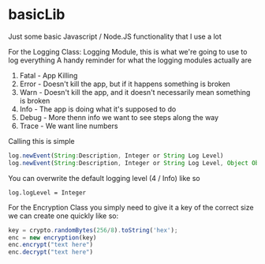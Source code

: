 # basicLib
Just some basic Javascript / Node.JS functionality that I use a lot

For the Logging Class: 
Logging Module, this is what we're going to use to log everything 
A handy reminder for what the logging modules actually are 

1. Fatal -  App Killing
2. Error - Doesn't kill the app, but if it happens something is broken 
3. Warn - Doesn't kill the app, and it doesn't necessarily mean something is broken
4. Info - The app is doing what it's supposed to do 
5. Debug - More thenn info we want to see steps along the way
6. Trace - We want line numbers

Calling this is simple

``` Javascript
log.newEvent(String:Description, Integer or String Log Level)
log.newEvent(String:Description, Integer or String Log Level, Object Object)
```
You can overwrite the default logging level (4 / Info) like so 
```
log.logLevel = Integer
```
For the Encryption Class you simply need to give it a key of the correct size we can create one quickly like so:
```Javascript 
key = crypto.randomBytes(256/8).toString('hex'); 
enc = new encryption(key) 
enc.encrypt("text here") 
enc.decrypt("text here") 
```
